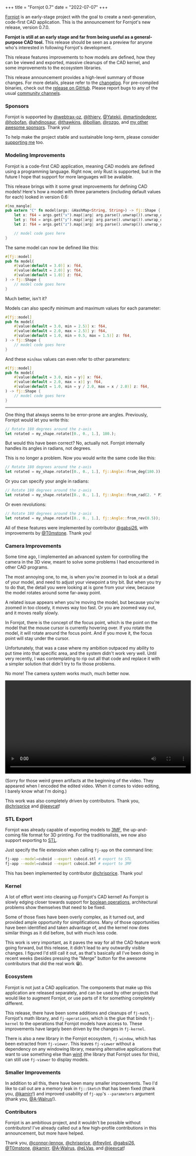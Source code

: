 +++
title = "Fornjot 0.7"
date = "2022-07-07"
+++

[Fornjot](https://www.fornjot.app/) is an early-stage project with the goal to create a next-generation, code-first CAD application. This is the announcement for Fornjot's new release, version 0.7.0.

**Fornjot is still at an early stage and far from being useful as a general-purpose CAD tool.** This release should be seen as a preview for anyone who's interested in following Fornjot's development.

This release features improvements to how models are defined, how they can be viewed and exported, massive cleanups of the CAD kernel, and some improvements to the ecosystem libraries.

This release announcement provides a high-level summary of those changes. For more details, please refer to the [changelog](https://github.com/hannobraun/Fornjot/blob/main/CHANGELOG.md). For pre-compiled binaries, check out the [release on GitHub](https://github.com/hannobraun/Fornjot/releases/tag/v0.7.0). Please report bugs to any of the usual [community channels](/community).


### Sponsors

Fornjot is supported by [@webtrax-oz](https://github.com/webtrax-oz), [@lthiery](https://github.com/lthiery), [@Yatekii](https://github.com/Yatekii), [@martindederer](https://github.com/martindederer), [@hobofan](https://github.com/hobofan), [@ahdinosaur](https://github.com/ahdinosaur), [@thawkins](https://github.com/thawkins), [@bollian](https://github.com/bollian), [@rozgo](https://github.com/rozgo), and [my other awesome sponsors](https://github.com/sponsors/hannobraun). Thank you!

To help make the project stable and sustainable long-term, please consider [supporting me](https://github.com/sponsors/hannobraun) too.


### Modeling Improvements

Fornjot is a code-first CAD application, meaning CAD models are defined using a programming language. Right now, only Rust is supported, but in the future I hope that support for more languages will be available.

This release brings with it some great improvements for defining CAD models! Here's how a model with three parameters (including default values for each) looked in version 0.6:

``` rust
#[no_mangle]
pub extern "C" fn model(args: &HashMap<String, String>) -> fj::Shape {
    let x: f64 = args.get("x").map(|arg| arg.parse().unwrap()).unwrap_or(3.0);
    let y: f64 = args.get("y").map(|arg| arg.parse().unwrap()).unwrap_or(2.0);
    let z: f64 = args.get("z").map(|arg| arg.parse().unwrap()).unwrap_or(1.0);

    // model code goes here
}
```

The same model can now be defined like this:

``` rust
#[fj::model]
pub fn model(
    #[value(default = 3.0)] x: f64,
    #[value(default = 2.0)] y: f64,
    #[value(default = 1.0)] z: f64,
) -> fj::Shape {
    // model code goes here
}
```

Much better, isn't it?

Models can also specify minimum and maximum values for each parameter:

``` rust
#[fj::model]
pub fn model(
    #[value(default = 3.0, min = 2.5)] x: f64,
    #[value(default = 2.0, max = 2.5)] y: f64,
    #[value(default = 1.0, min = 0.5, max = 1.5)] z: f64,
) -> fj::Shape {
    // model code goes here
}
```

And these `min`/`max` values can even refer to other parameters:

``` rust
#[fj::model]
pub fn model(
    #[value(default = 3.0, min = y)] x: f64,
    #[value(default = 2.0, max = x)] y: f64,
    #[value(default = 1.0, min = y / 2.0, max = x / 2.0)] z: f64,
) -> fj::Shape {
    // model code goes here
}
```

---

One thing that always seems to be error-prone are angles. Previously, Fornjot would let you write this:

``` rust
// Rotate 180 degrees around the z-axis
let rotated = my_shape.rotate([0., 0., 1.], 180.);
```

But would this have been correct? No, actually not. Fornjot internally handles its angles in radians, not degrees.

This is no longer a problem. Now you would write the same code like this:

``` rust
// Rotate 180 degrees around the z-axis
let rotated = my_shape.rotate([0., 0., 1.], fj::Angle::from_deg(180.));
```

Or you can specify your angle in radians:

``` rust
// Rotate 180 degrees around the z-axis
let rotated = my_shape.rotate([0., 0., 1.], fj::Angle::from_rad(2. * PI));
```

Or even revolutions:

``` rust
// Rotate 180 degrees around the z-axis
let rotated = my_shape.rotate([0., 0., 1.], fj::Angle::from_rev(0.5));
```

All of these features were implemented by contributor [@gabsi26](https://github.com/gabsi26), with improvements by [@T0mstone](https://github.com/T0mstone). Thank you!


### Camera Improvements

Some time ago, I implemented an advanced system for controlling the camera in the 3D view, meant to solve some problems I had encountered in other CAD programs.

The most annoying one, to me, is when you're zoomed in to look at a detail of your model, and need to adjust your viewpoint a tiny bit. But when you try to do that, the detail you were looking at is gone from your view, because the model rotates around some far-away point.

A related issue appears when you're moving the model, but because you're zoomed in too closely, it moves way too fast. Or you are zoomed way out, and it moves really slowly.

In Fornjot, there is the concept of the focus point, which is the point on the model that the mouse cursor is currently hovering over. If you rotate the model, it will rotate around the focus point. And if you move it, the focus point will stay under the cursor.

Unfortunately, that was a case where my ambition outpaced my ability to put time into that specific area, and the system didn't work very well. Until very recently, I was contemplating to rip out all that code and replace it with a simpler solution that didn't try to fix those problems.

No more! The camera system works much, much better now.

<video controls width="600">
    <source src="fornjot-camera.webm" type="video/webm" />

    You shouldn't be seeing this. There should be a video instead. Sorry!
</video>

(Sorry for those weird green artifacts at the beginning of the video. They appeared when I encoded the edited video. When it comes to video editing, I barely know what I'm doing.)

This work was also completely driven by contributors. Thank you, [@chrisprice](https://github.com/chrisprice) and [@jeevcat](https://github.com/jeevcat)!


### STL Export

Fornjot was already capable of exporting models to [3MF](https://en.wikipedia.org/wiki/3D_Manufacturing_Format), the up-and-coming file format for 3D printing. For the traditionalists, we now also support exporting to [STL](https://en.wikipedia.org/wiki/STL_(file_format)).

Just specify the file extension when calling `fj-app` on the command line:

``` bash
fj-app --model=cuboid --export cuboid.stl # export to STL
fj-app --model=cuboid --export cuboid.3mf # export to 3MF
```

This has been implemented by contributor [@chrisprice](https://github.com/chrisprice). Thank you!


### Kernel

A lot of effort went into cleaning up Fornjot's CAD kernel! As Fornjot is slowly edging closer towards support for [boolean operations](https://en.wikipedia.org/wiki/Constructive_solid_geometry), architectural problems show themselves that need to be fixed.

Some of those fixes have been overly complex, as it turned out, and provided ample opportunity for simplifications. Many of those opportunities have been identified and taken advantage of, and the kernel now does similar things as it did before, but with much less code.

This work is very important, as it paves the way for all the CAD feature work going forward, but this release, it didn't lead to any outwardly visible changes. I figured I'd still call it out, as that's basically all I've been doing in recent weeks (besides pressing the "Merge" button for the awesome contributors that did the real work 😁).


### Ecosystem

Fornjot is not just a CAD application. The components that make up this application are released separately, and can be used by other projects that would like to augment Fornjot, or use parts of it for something completely different.

This release, there have been some additions and cleanups of `fj-math`, Fornjot's math library, and `fj-operations`, which is the glue that binds `fj-kernel` to the operations that Fornjot models have access to. These improvements have largely been driven by the changes in `fj-kernel`.

There is also a new library in the Fornjot ecosystem, `fj-window`, which has been extracted from `fj-viewer`. This leaves `fj-viewer` without a dependency on any windowing library, meaning alternative applications that want to use something else than [winit](https://crates.io/crates/winit) (the library that Fornjot uses for this), can still use `fj-viewer` to display models.


### Smaller Improvements

In addition to all this, there have been many smaller improvements. Two I'd like to call out are a memory leak in `fj::Sketch` that has been fixed (thank you, [@kamirr](https://github.com/kamirr)!) and improved usability of `fj-app`'s `--parameters` argument (thank you, [@A-Walrus](https://github.com/A-Walrus)!).


### Contributors

Fornjot is an ambitious project, and it wouldn't be possible without contributors! I've already called out a few high-profile contributions in this announcement, but more have helped.

Thank you, [@connor-lennox](https://github.com/connor-lennox), [@chrisprice](https://github.com/chrisprice), [@freylint](https://github.com/freylint), [@gabsi26](https://github.com/gabsi26), [@T0mstone](https://github.com/T0mstone), [@kamirr](https://github.com/kamirr), [@A-Walrus](https://github.com/A-Walrus), [@eLVas](https://github.com/eLVas), and [@jeevcat](https://github.com/jeevcat)!
